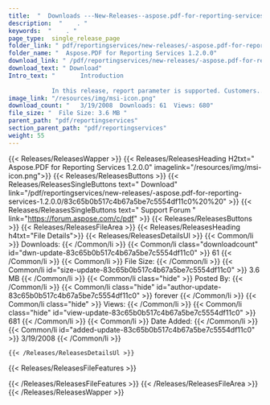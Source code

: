 ```yaml
---
title:  "  Downloads ---New-Releases--aspose.pdf-for-reporting-services-1.2.0.0 . " 
description:  "    . " 
keywords:  "    . " 
page_type:  single_release_page
folder_link: " pdf/reportingservices/new-releases/-aspose.pdf-for-reporting-services-1.2.0.0/"
folder_name: "  Aspose.PDF for Reporting Services 1.2.0.0"
download_link: " /pdf/reportingservices/new-releases/-aspose.pdf-for-reporting-services-1.2.0.0/83c65b0b517c4b67a5be7c5554df11c0"
download_text: " Download"
Intro_text: " 		Introduction
		
			In this release, report parameter is supported. Customers..."
image_link: "/resources/img/msi-icon.png"
download_count: "   3/19/2008  Downloads: 61  Views: 680"
file_size: "  File Size: 3.6 MB "
parent_path: "pdf/reportingservices"
section_parent_path: "pdf/reportingservices"
weight: 55 
---
```


{{< Releases/ReleasesWapper >}}
  {{< Releases/ReleasesHeading H2txt="  Aspose.PDF for Reporting Services 1.2.0.0" imagelink="/resources/img/msi-icon.png">}}
  {{< Releases/ReleasesButtons >}}
    {{< Releases/ReleasesSingleButtons text=" Download" link="/pdf/reportingservices/new-releases/-aspose.pdf-for-reporting-services-1.2.0.0/83c65b0b517c4b67a5be7c5554df11c0%20%20" >}}
    {{< Releases/ReleasesSingleButtons text=" Support Forum " link="https://forum.aspose.com/c/pdf" >}}
  {{< Releases/ReleasesButtons >}}
  {{< Releases/ReleasesFileArea >}}
    {{< Releases/ReleasesHeading h4txt="File Details">}}
    {{< Releases/ReleasesDetailsUl >}}
            {{< Common/li  >}} Downloads: {{< /Common/li >}} 
      {{< Common/li class="downloadcount" id="dwn-update-83c65b0b517c4b67a5be7c5554df11c0" >}} 61 {{< /Common/li >}} 
      {{< Common/li  >}} File Size: {{< /Common/li >}} 
      {{< Common/li id="size-update-83c65b0b517c4b67a5be7c5554df11c0" >}} 3.6 MB {{< /Common/li >}} 
      {{< Common/li  class="hide" >}} Posted By: {{< /Common/li >}} 
      {{< Common/li class="hide" id="author-update-83c65b0b517c4b67a5be7c5554df11c0" >}} forever {{< /Common/li >}} 
      {{< Common/li class="hide"  >}} Views: {{< /Common/li >}} 
      {{< Common/li class="hide" id="view-update-83c65b0b517c4b67a5be7c5554df11c0" >}} 681 {{< /Common/li >}} 
      {{< Common/li  >}} Date Added: {{< /Common/li >}} 
      {{< Common/li id="added-update-83c65b0b517c4b67a5be7c5554df11c0" >}} 3/19/2008 {{< /Common/li >}} 

    {{< /Releases/ReleasesDetailsUl >}}

  {{< Releases/ReleasesFileFeatures >}}
      
  {{< /Releases/ReleasesFileFeatures >}}
 {{< /Releases/ReleasesFileArea >}}
{{< /Releases/ReleasesWapper >}}


